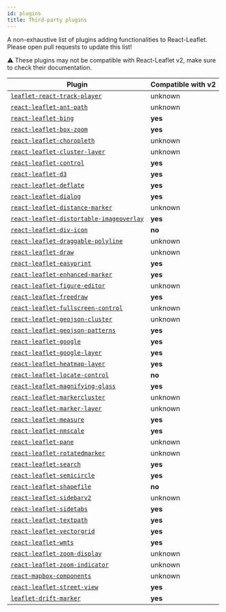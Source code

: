 ```yaml
---
id: plugins
title: Third-party plugins
---
```


A non-exhaustive list of plugins adding functionalities to React-Leaflet. Please
open pull requests to update this list!

⚠️ These plugins may not be compatible with React-Leaflet v2, make sure to check their documentation.

| Plugin                                                                                                           | Compatible with v2 |
| ---------------------------------------------------------------------------------------------------------------- | ------------------ |
| [`leaflet-react-track-player`](https://www.npmjs.com/package/leaflet-react-track-player)                         | unknown            |
| [`react-leaflet-ant-path`](https://www.npmjs.com/package/react-leaflet-ant-path)                                 | unknown            |
| [`react-leaflet-bing`](https://www.npmjs.com/package/react-leaflet-bing)                                         | **yes**            |
| [`react-leaflet-box-zoom`](https://www.npmjs.com/package/react-leaflet-box-zoom)                                 | **yes**            |
| [`react-leaflet-choropleth`](https://www.npmjs.com/package/react-leaflet-choropleth)                             | unknown            |
| [`react-leaflet-cluster-layer`](https://www.npmjs.com/package/react-leaflet-cluster-layer)                       | unknown            |
| [`react-leaflet-control`](https://www.npmjs.com/package/react-leaflet-control)                                   | **yes**            |
| [`react-leaflet-d3`](https://www.npmjs.com/package/react-leaflet-d3)                                             | **yes**            |
| [`react-leaflet-deflate`](https://www.npmjs.com/package/react-leaflet-deflate)                                   | **yes**            |
| [`react-leaflet-dialog`](https://www.npmjs.com/package/react-leaflet-dialog)                                     | **yes**            |
| [`react-leaflet-distance-marker`](https://www.npmjs.com/package/react-leaflet-distance-marker)                   | unknown            |
| [`react-leaflet-distortable-imageoverlay`](https://www.npmjs.com/package/react-leaflet-distortable-imageoverlay) | **yes**            |
| [`react-leaflet-div-icon`](https://www.npmjs.com/package/react-leaflet-div-icon)                                 | **no**             |
| [`react-leaflet-draggable-polyline`](https://www.npmjs.com/package/react-leaflet-draggable-polyline)             | unknown            |
| [`react-leaflet-draw`](https://www.npmjs.com/package/react-leaflet-draw)                                         | unknown            |
| [`react-leaflet-easyprint`](https://www.npmjs.com/package/react-leaflet-easyprint)                               | **yes**            |
| [`react-leaflet-enhanced-marker`](https://www.npmjs.com/package/react-leaflet-enhanced-marker)                   | **yes**            |
| [`react-leaflet-figure-editor`](https://www.npmjs.com/package/react-leaflet-figure-editor)                       | unknown            |
| [`react-leaflet-freedraw`](https://www.npmjs.com/package/react-leaflet-freedraw)                                 | **yes**            |
| [`react-leaflet-fullscreen-control`](https://www.npmjs.com/package/react-leaflet-fullscreen-control)             | unknown            |
| [`react-leaflet-geojson-cluster`](https://www.npmjs.com/package/react-leaflet-geojson-cluster)                   | unknown            |
| [`react-leaflet-geojson-patterns`](https://www.npmjs.com/package/react-leaflet-geojson-patterns)                 | **yes**            |
| [`react-leaflet-google`](https://www.npmjs.com/package/react-leaflet-google)                                     | **yes**            |
| [`react-leaflet-google-layer`](https://www.npmjs.com/package/react-leaflet-google-layer)                         | **yes**            |
| [`react-leaflet-heatmap-layer`](https://www.npmjs.com/package/react-leaflet-heatmap-layer)                       | **yes**            |
| [`react-leaflet-locate-control`](https://www.npmjs.com/package/react-leaflet-locate-control)                     | **no**             |
| [`react-leaflet-magnifying-glass`](https://www.npmjs.com/package/react-leaflet-magnifying-glass)                 | **yes**            |
| [`react-leaflet-markercluster`](https://www.npmjs.com/package/react-leaflet-markercluster)                       | unknown            |
| [`react-leaflet-marker-layer`](https://www.npmjs.com/package/react-leaflet-marker-layer)                         | unknown            |
| [`react-leaflet-measure`](https://www.npmjs.com/package/react-leaflet-measure)                                   | **yes**            |
| [`react-leaflet-nmscale`](https://www.npmjs.com/package/@marfle/react-leaflet-nmscale)                           | **yes**            |
| [`react-leaflet-pane`](https://www.npmjs.com/package/react-leaflet-pane)                                         | unknown            |
| [`react-leaflet-rotatedmarker`](https://www.npmjs.com/package/react-leaflet-rotatedmarker)                       | unknown            |
| [`react-leaflet-search`](https://www.npmjs.com/package/react-leaflet-search)                                     | **yes**            |
| [`react-leaflet-semicircle`](https://www.npmjs.com/package/react-leaflet-semicircle)                             | **yes**            |
| [`react-leaflet-shapefile`](https://www.npmjs.com/package/react-leaflet-shapefile)                               | **no**             |
| [`react-leaflet-sidebarv2`](https://www.npmjs.com/package/react-leaflet-sidebarv2)                               | unknown            |
| [`react-leaflet-sidetabs`](https://www.npmjs.com/package/react-leaflet-sidetabs)                                 | **yes**            |
| [`react-leaflet-textpath`](https://www.npmjs.com/package/react-leaflet-textpath)                                 | **yes**            |
| [`react-leaflet-vectorgrid`](https://www.npmjs.com/package/react-leaflet-vectorgrid)                             | **yes**            |
| [`react-leaflet-wmts`](https://www.npmjs.com/package/react-leaflet-wmts)                                         | **yes**            |
| [`react-leaflet-zoom-display`](https://www.npmjs.com/package/react-leaflet-zoom-display)                         | unknown            |
| [`react-leaflet-zoom-indicator`](https://www.npmjs.com/package/react-leaflet-zoom-indicator)                     | unknown            |
| [`react-mapbox-components`](https://www.npmjs.com/package/react-mapbox-components)                               | unknown            |
| [`react-leaflet-street-view`](https://www.npmjs.com/package/react-leaflet-street-view)                           | **yes**            |
| [`leaflet-drift-marker`](https://www.npmjs.com/package/leaflet-drift-marker)                                     | **yes**            |
